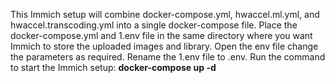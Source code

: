 This Immich setup will combine docker-compose.yml, hwaccel.ml.yml, and hwaccel.transcoding.yml into a single docker-compose file.
Place the docker-compose.yml and 1.env file in the same directory where you want Immich to store the uploaded images and library.
Open the env file change the parameters as required.
Rename the 1.env file to .env.
Run the command to start the Immich setup: **docker-compose up -d**

